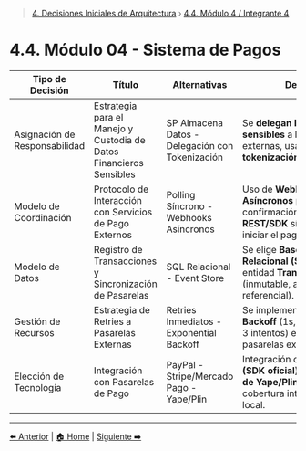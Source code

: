 > [4. Decisiones Iniciales de Arquitectura](../4.md) › [4.4. Módulo 4 / Integrante 4](4.4.md)

# 4.4. Módulo 04 - Sistema de Pagos

| Tipo de Decisión              | Título                                                           | Alternativas                                                                                                                                                     | Decisión                                                                                                             |
|--------------------------------|------------------------------------------------------------------|----------------------------------------------------------------------------------------------------------------------------------------------------------------|----------------------------------------------------------------------------------------------------------------------|
| Asignación de Responsabilidad  | Estrategia para el Manejo y Custodia de Datos Financieros Sensibles | SP Almacena Datos - Delegación con Tokenización | Se **delegan los datos sensibles** a las pasarelas externas, usando **tokenización/redirecciones**.                   |
| Modelo de Coordinación         | Protocolo de Interacción con Servicios de Pago Externos          | Polling Síncrono - Webhooks Asíncronos          | Uso de **Webhooks Asíncronos** para confirmación y **API REST/SDK** síncrono para iniciar el pago.                     |
| Modelo de Datos                | Registro de Transacciones y Sincronización de Pasarelas          | SQL Relacional - Event Store                                           | Se elige **Base de Datos Relacional (SQL)** para la entidad **Transaction Log** (inmutable, auditable, referencial).  |
| Gestión de Recursos            | Estrategia de Retries a Pasarelas Externas                       | Retries Inmediatos - Exponential Backoff                   | Se implementa **Exponential Backoff** (1s, 2s, 4s, 8s, máx. 3 intentos) en llamadas a pasarelas externas.             |
| Elección de Tecnología         | Integración con Pasarelas de Pago                                | PayPal - Stripe/Mercado Pago - Yape/Plin                     | Integración con **PayPal (SDK oficial)** y **APIs locales de Yape/Plin**, asegurando cobertura internacional y local. |

---

[⬅️ Anterior](../4.3/4.3.md) | [🏠 Home](../../README.md) | [Siguiente ➡️](../4.5/4.5.md)